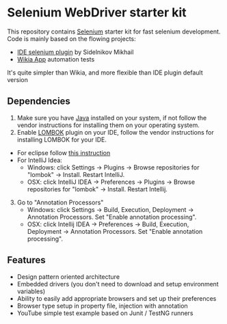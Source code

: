 # Selenium WebDriver starter kit
This repository contains [Selenium](http://seleniumhq.org/) starter kit for fast selenium development.
Code is mainly based on the flowing projects:
- [IDE selenium plugin](https://github.com/perfect-test/selenium_idea_plugin) by Sidelnikov Mikhail
- [Wikia App](https://github.com/Wikia/selenium-tests) automation tests
 
It's quite simpler than Wikia, and more flexible than IDE plugin default version 

## Dependencies

1. Make sure you have [Java](http://www.java.com/) installed on your system, if not follow the vendor instructions for installing them on your operating system.
2. Enable [LOMBOK](https://projectlombok.org/) plugin on your IDE, follow the vendor instructions for installing LOMBOK for your IDE.
  * For eclipse follow [this instruction](https://projectlombok.org/download.html)
  * For IntelliJ Idea:
    * Windows: click Settings -> Plugins -> Browse repositories for "lombok" -> Install. Restart IntelliJ.
    * OSX: click IntelliJ IDEA -> Preferences -> Plugins -> Browse repositories for "lombok" -> Install. Restart Intellij.

3. Go to "Annotation Processors"
    * Windows: click Settings -> Build, Execution, Deployment -> Annotation Processors. Set "Enable annotation processing".
    * OSX: click Intellij IDEA -> Preferences -> Build, Execution, Deployment -> Annotation Processors. Set "Enable annotation processing".

## Features

- Design pattern oriented architecture
- Embedded drivers (you don't need to download and setup environment variables)
- Ability to easily add appropriate browsers and set up their preferences
- Browser type setup in property file, injection with annotation
- YouTube simple test example based on Junit / TestNG runners